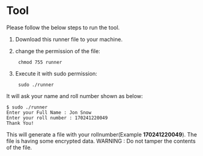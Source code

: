 # Tool

Please follow the below steps to run the tool.

1. Download this runner file to your machine.
2. change the permission of the file:
       
       
        chmod 755 runner
       
       
3. Execute it with sudo permission:
        
       
        sudo ./runner
        
It will ask your name and roll number shown as below:
       
```
$ sudo ./runner 
Enter your Full Name : Jon Snow
Enter your roll number : 170241220049
Thank You!
```
       
This will generate a file with your rollnumber(Example **170241220049**). The file is having some encrypted data.
WARNING : Do not tamper the contents of the file.
